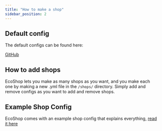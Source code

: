 ```yaml
---
title: "How to make a shop"
sidebar_position: 2
---
```


## Default config

The default configs can be found here:

[GitHub](https://github.com/Auxilor/EcoShop/blob/master/eco-core/core-plugin/src/main/resources/shops/)

## How to add shops

EcoShop lets you make as many shops as you want, and you make each one by making a new
.yml file in the `/shops/` directory. Simply add and remove configs as you want to add and
remove shops.

## Example Shop Config

EcoShop comes with an example shop config that explains everything,
[read it here](https://github.com/Auxilor/EcoShop/blob/main/eco-core/core-plugin/src/main/resources/shops/_example.yml)